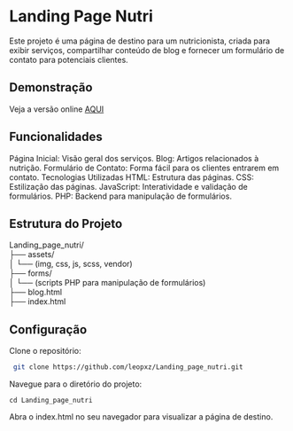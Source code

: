 # Landing Page Nutri
Este projeto é uma página de destino para um nutricionista, criada para exibir serviços, compartilhar conteúdo de blog e fornecer um formulário de contato para potenciais clientes.

## Demonstração
Veja a versão online [AQUI](https://waldilenenutri.vercel.app/)

## Funcionalidades

Página Inicial: Visão geral dos serviços.
Blog: Artigos relacionados à nutrição.
Formulário de Contato: Forma fácil para os clientes entrarem em contato.
Tecnologias Utilizadas
HTML: Estrutura das páginas.
CSS: Estilização das páginas.
JavaScript: Interatividade e validação de formulários.
PHP: Backend para manipulação de formulários.

## Estrutura do Projeto<br>
Landing_page_nutri/<br>
├── assets/<br>
│   └── (img, css, js, scss, vendor)<br>
├── forms/<br>
│   └── (scripts PHP para manipulação de formulários)<br>
├── blog.html<br>
├── index.html<br>

## Configuração

Clone o repositório:
  ```bash
   git clone https://github.com/leopxz/Landing_page_nutri.git
```

Navegue para o diretório do projeto:

    cd Landing_page_nutri

Abra o index.html no seu navegador para visualizar a página de destino.

